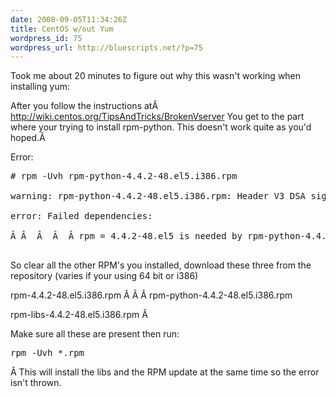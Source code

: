 ```yaml
---
date: 2008-09-05T11:34:26Z
title: CentOS w/out Yum
wordpress_id: 75
wordpress_url: http://bluescripts.net/?p=75
---
```


Took me about 20 minutes to figure out why this wasn't working when installing yum:

After you follow the instructions atÂ <a href="http://wiki.centos.org/TipsAndTricks/BrokenVserver">http://wiki.centos.org/TipsAndTricks/BrokenVserver</a>
You get to the part where your trying to install rpm-python. This doesn't work quite as you'd hoped.Â

Error:
<pre>
# rpm -Uvh rpm-python-4.4.2-48.el5.i386.rpm

warning: rpm-python-4.4.2-48.el5.i386.rpm: Header V3 DSA signature: NOKEY, key ID e8562897

error: Failed dependencies:

Â Â  Â  Â  Â rpm = 4.4.2-48.el5 is needed by rpm-python-4.4.2-48.el5.i386

</pre>

So clear all the other RPM's you installed, download these three from the repository (varies if your using 64 bit or i386)

rpm-4.4.2-48.el5.i386.rpm Â  Â  Â  rpm-python-4.4.2-48.el5.i386.rpm

rpm-libs-4.4.2-48.el5.i386.rpm Â

Make sure all these are present then run:
<pre>rpm -Uvh *.rpm</pre>

Â This will install the libs and the RPM update at the same time so the error isn't thrown.</pre>
